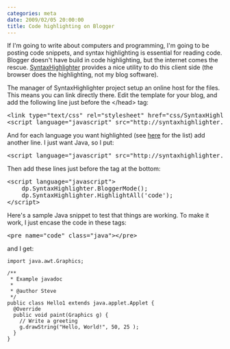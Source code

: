 ```yaml
---
categories: meta
date: 2009/02/05 20:00:00
title: Code highlighting on Blogger
---
```

If I'm going to write about computers and programming, I'm going to be posting code snippets, and syntax highlighting is essential for reading code. Blogger doesn't have build in code highlighting, but the internet comes the rescue. [SyntaxHighlighter](http://code.google.com/p/syntaxhighlighter/) provides a nice utility to do this client side (the browser does the highlighting, not my blog software).

The manager of SyntaxHighlighter project setup an online host for the files. This means you can link directly there. Edit the template for your blog, and add the following line just before the &lt;/head&gt; tag:

<pre>
&lt;link type="text/css" rel="stylesheet" href="css/SyntaxHighlighter.css"&gt;&lt;/link&gt;
&lt;script language="javascript" src="http://syntaxhighlighter.googlecode.com/svn/tags/1.5.1/Scripts/shCore.js"&gt;&lt;/script&gt;
</pre>

And for each language you want highlighted (see [here](http://syntaxhighlighter.googlecode.com/svn/tags/1.5.1/Scripts/) for the list) add another line. I just want Java, so I put:

<pre>
&lt;script language="javascript" src="http://syntaxhighlighter.googlecode.com/svn/tags/1.5.1/Scripts/shBrushJava.js"&gt;&lt;/script&gt;
</pre>

Then add these lines just before the tag at the bottom:

<pre>
&lt;script language="javascript"&gt;
    dp.SyntaxHighlighter.BloggerMode();
    dp.SyntaxHighlighter.HighlightAll('code');
&lt;/script&gt;
</pre>

Here's a sample Java snippet to test that things are working. To make it work, I just encase the code in these tags:

<pre>
&lt;pre name="code" class="java"&gt;&lt;/pre&gt;
</pre>

and I get:

    import java.awt.Graphics;

    /**
     * Example javadoc
     *
     * @author Steve
     */
    public class Hello1 extends java.applet.Applet {
      @Override
      public void paint(Graphics g) {
        // Write a greeting
        g.drawString("Hello, World!", 50, 25 );
      }
    }
